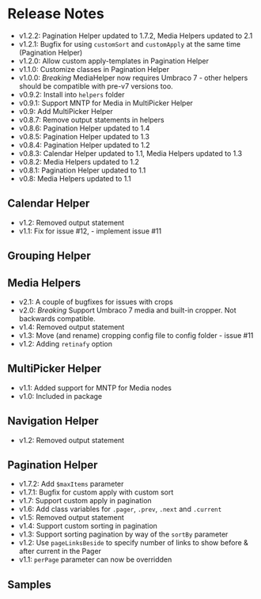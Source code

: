 # Release Notes

* v1.2.2: Pagination Helper updated to 1.7.2, Media Helpers updated to 2.1
* v1.2.1: Bugfix for using `customSort` and `customApply` at the same time (Pagination Helper)
* v1.2.0: Allow custom apply-templates in Pagination Helper
* v1.1.0: Customize classes in Pagination Helper
* v1.0.0: *Breaking* MediaHelper now requires Umbraco 7 - other helpers should be compatible with pre-v7 versions too.
* v0.9.2: Install into `helpers` folder
* v0.9.1: Support MNTP for Media in MultiPicker Helper
* v0.9: Add MultiPicker Helper
* v0.8.7: Remove output statements in helpers
* v0.8.6: Pagination Helper updated to 1.4
* v0.8.5: Pagination Helper updated to 1.3
* v0.8.4: Pagination Helper updated to 1.2
* v0.8.3: Calendar Helper updated to 1.1, Media Helpers updated to 1.3
* v0.8.2: Media Helpers updated to 1.2
* v0.8.1: Pagination Helper updated to 1.1
* v0.8: Media Helpers updated to 1.1

## Calendar Helper

* v1.2: Removed output statement
* v1.1: Fix for issue #12, - implement issue #11

## Grouping Helper

## Media Helpers

* v2.1: A couple of bugfixes for issues with crops
* v2.0: *Breaking* Support Umbraco 7 media and built-in cropper. Not backwards compatible.
* v1.4: Removed output statement
* v1.3: Move (and rename) cropping config file to config folder - issue #11
* v1.2: Adding `retinafy` option

## MultiPicker Helper

* v1.1: Added support for MNTP for Media nodes
* v1.0: Included in package

## Navigation Helper

* v1.2: Removed output statement

## Pagination Helper

* v1.7.2: Add `$maxItems` parameter
* v1.7.1: Bugfix for custom apply with custom sort 
* v1.7: Support custom apply in pagination
* v1.6: Add class variables for `.pager`, `.prev`, `.next` and `.current`
* v1.5: Removed output statement
* v1.4: Support custom sorting in pagination
* v1.3: Support sorting pagination by way of the `sortBy` parameter
* v1.2: Use `pageLinksBeside` to specify number of links to show before & after current in the Pager
* v1.1: `perPage` parameter can now be overridden


## Samples

